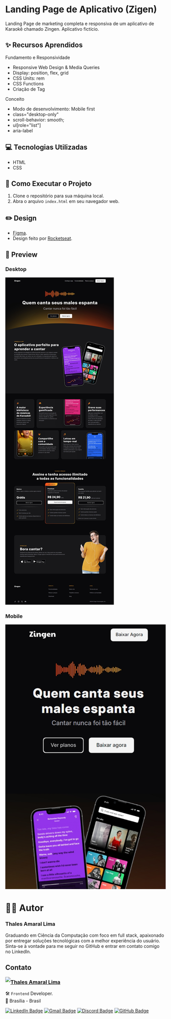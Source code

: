 # Landing Page de Aplicativo (Zigen)

Landing Page de marketing completa e responsiva de um aplicativo de Karaokê chamado Zingen. Aplicativo fictício.

## ✨ Recursos Aprendidos

Fundamento e Responsividade
- Responsive Web Design & Media Queries
- Display: position, flex, grid
- CSS Units: rem
- CSS Functions
- Criação de Tag

Conceito
- Modo de desenvolvimento: Mobile first
- class="desktop-only"
- scroll-behavior: smooth;
- ul[role="list"]
- aria-label

## 💻 Tecnologias Utilizadas

- HTML
- CSS

## 📝 Como Executar o Projeto

1. Clone o repositório para sua máquina local.
2. Abra o arquivo `index.html` em seu navegador web.

## ✏️ Design

- [Figma](https://www.figma.com/community/file/1371886246180677672).
- Design feito por [Rocketseat](https://www.rocketseat.com.br/).

## 👀 Preview

### Desktop
![Prévia da Landing Page de marketing do aplicativo](assets/readme/Preview-LP_de_Aplicativo.jpeg)
<!-- ![Prévia da página de receita MOBILE](assets/readme/Preview-LP_de_Aplicativo-mobile.jpeg) -->

### Mobile
![Prévia da Landing Page de marketing do aplicativo. MOBILE](assets/readme/Preview-LP_de_Aplicativo-mobile02.jpeg)

# 👨‍💻 Autor

### Thales Amaral Lima
Graduando em Ciência da Computação com foco em full stack, apaixonado por entregar soluções tecnológicas com a melhor experiência do usuário.
Sinta-se à vontade para me seguir no GitHub e entrar em contato comigo no LinkedIn.

## Contato

<img align="left" src="https://www.github.com/thalesamaral.png?size=150">

### [**Thales Amaral Lima**](https://github.com/thalesamaral)

🛠 `Frontend` Developer. <br>
📍 Brasília - Brasil

<a href="https://www.linkedin.com/in/thales-amaral-lima"><img src="https://img.shields.io/badge/LinkedIn-0077B5?style=flat&logo=linkedin&logoColor=white" alt="LinkedIn Badge" height="25"></a>&nbsp;<a href="mailto:thaleslima225@gmail.com"><img src="https://img.shields.io/badge/Gmail-D14836?style=flat&logo=gmail&logoColor=white" alt="Gmail Badge" height="25"></a>&nbsp;<a href="#"><img src="https://img.shields.io/badge/Discord-%237289DA.svg?logo=discord&logoColor=white" title="Thales Amaral#0416" alt="Discord Badge" height="25"></a>&nbsp;<a href="https://www.github.com/thalesamaral"><img src="https://img.shields.io/badge/GitHub-100000?style=flat&logo=github&logoColor=white" alt="GitHub Badge" height="25"></a>&nbsp;<br clear="left"/>